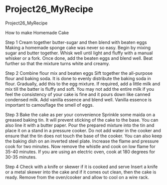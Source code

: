 # Project26_MyRecipe
Project26_MyRecipe

How to make Homemade Cake


Step 1 Cream together butter-sugar and then blend with beaten eggs
Making a homemade sponge cake was never so easy. Begin by mixing sugar and butter together. Whisk well until light and fluffy with a manual whisker or a fork. Once done, add the beaten eggs and blend well. Beat further so that the mixture turns white and creamy.


Step 2 Combine flour mix and beaten eggs
Sift together the all-purpose flour and baking soda. It is done to evenly distribute the baking soda in flour. Gradually, add this to the egg mixture. If required, add a little milk and mix till the batter is fluffy and soft. You may not add the entire milk if you feel the consistency of your cake is fine and it pours down like canned condensed milk. Add vanilla essence and blend well. Vanilla essence is important to camouflage the smell of eggs.


Step 3 Bake the cake as per your convenience
Sprinkle some maida on a greased baking tin. It will prevent sticking of the cake to the base. You can also line it with a butter paper. Pour the prepared mixture into the tin and place it on a stand in a pressure cooker. Do not add water in the cooker and ensure that the tin does not touch the base of the cooker. You can also keep the baking dish on an inverted steel plate. Increase the flame and pressure cook for two minutes. Now remove the whistle and cook on low flame for 35-40 minutes. If you are using an electric oven, cook at 180 degrees for 30-35 minutes.


Step 4 Check with a knife or skewer if it is cooked and serve
Insert a knife or a metal skewer into the cake and if it comes out clean, then the cake is ready. Remove from the oven/cooker and allow to cool on a wire rack.